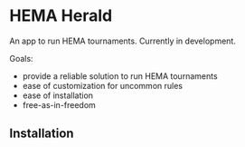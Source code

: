 # HEMA Herald

An app to run HEMA tournaments. Currently in development.

Goals:

- provide a reliable solution to run HEMA tournaments
- ease of customization for uncommon rules
- ease of installation
- free-as-in-freedom

## Installation



